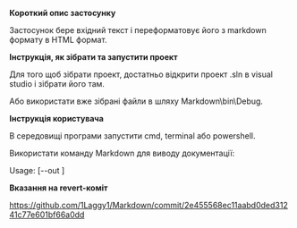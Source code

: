 **Короткий опис застосунку**

Застосунок бере вхідний текст і переформатовує його з markdown формату в HTML формат.

**Інструкція, як зібрати та запустити проект**

Для того щоб зібрати проект, достатньо відкрити проект .sln в visual studio і зібрати його там.

Або використати вже зібрані файли в шляху Markdown\bin\Debug.

**Інструкція користувача**

В середовищі програми запустити cmd, terminal або powershell.

Використати команду Markdown для виводу документації:

Usage: <inputFile> [--out <outputFile>]

**Вказання на revert-коміт**

https://github.com/1Laggy1/Markdown/commit/2e455568ec11aabd0ded31241c77e601bf66a0dd